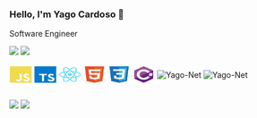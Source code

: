 ### Hello, I'm Yago Cardoso 👋

 Software Engineer

<div>
  <img height="180em" src="https://github-readme-stats.vercel.app/api?username=yagocardoso&show_icons=true&theme=algolia&include_all_commits=true&count_private=true"/>
  <img height="180em" src="https://github-readme-stats.vercel.app/api/top-langs/?username=yagocardoso&layout=compact&langs_count=6&theme=algolia"/>
</div>

<div style="display: inline_block"><br>
 
  <img align="center" alt="Yago-Js" height="30" width="40" src="https://raw.githubusercontent.com/devicons/devicon/master/icons/javascript/javascript-plain.svg">
  <img align="center" alt="Yago-Ts" height="30" width="40" src="https://raw.githubusercontent.com/devicons/devicon/master/icons/typescript/typescript-plain.svg">
  <img align="center" alt="Yago-React" height="30" width="40" src="https://raw.githubusercontent.com/devicons/devicon/master/icons/react/react-original.svg">
  <img align="center" alt="Yago-HTML" height="30" width="40" src="https://raw.githubusercontent.com/devicons/devicon/master/icons/html5/html5-original.svg">
  <img align="center" alt="Yago-CSS" height="30" width="40" src="https://raw.githubusercontent.com/devicons/devicon/master/icons/css3/css3-original.svg">
  <img align="center" alt="Yago-Csharp" height="30" width="40" src="https://raw.githubusercontent.com/devicons/devicon/master/icons/csharp/csharp-original.svg">
  <img align="center" alt="Yago-Net" height="30" width="50" src="https://img.shields.io/badge/.NET-5C2D91?style=for-the-badge&logo=.net&logoColor=whitehttps://img.shields.io/badge/.NET-5C2D91?style=for-the-badge&logo=.net&logoColor=white">
  <img align="center" alt="Yago-Net" height="30" width="50" src="https://img.shields.io/badge/Vue.js-35495E?style=for-the-badge&logo=vue.js&logoColor=4FC08D">

</div>
  
  ##
 
<div> 
 
 
 
  <a href = "mailto:hyago.cardosoh@gmail.com"><img src="https://img.shields.io/badge/-Gmail-%23333?style=for-the-badge&logo=gmail&logoColor=white" target="_blank"></a>
  <a href="https://www.linkedin.com/in/yago-cardoso-194b2016a" target="_blank"><img src="https://img.shields.io/badge/-LinkedIn-%230077B5?style=for-the-badge&logo=linkedin&logoColor=white" target="_blank"></a> 
 
 
 
</div>
